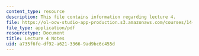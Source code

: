 ```yaml
---
content_type: resource
description: This file contains information regarding lecture 4.
file: https://ol-ocw-studio-app-production.s3.amazonaws.com/courses/14-581-international-economics-i-spring-2013/a735f6fedf92a62133669ad9bc6c455d_MIT14_581S13_classnotes4.pdf
file_type: application/pdf
resourcetype: Document
title: Lecture 4 Notes
uid: a735f6fe-df92-a621-3366-9ad9bc6c455d
---
```

